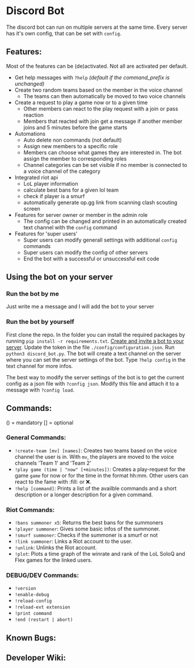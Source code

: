 # Discord Bot

The discord bot can run on multiple servers at the same time. Every server has it's own config, that can be set with ``config``.

## Features:
Most of the features can be (de)activated. Not all are activated per default.
- Get help messages with ``?help`` _(default if the command_prefix is unchanged)_
- Create two random teams based on the member in the voice channel
  - The teams can then automatically be moved to two voice channels
- Create a request to play a game now or to a given time
  - Other members can react to the play request with a join or pass reaction
  - Members that reacted with join get a message if another member joins and 5 minutes before the game starts
- Automations
  - Auto delete non commands (not default)
  - Assign new members to a specific role
  - Members can choose what games they are interested in. The bot assign the member to corresponding roles
  - Channel categories can be set visible if no member is connected to a voice channel of the category
- Integrated riot api
  - LoL player information
  - calculate best bans for a given lol team
  - check if player is a smurf
  - automatically generate op.gg link from scanning clash scouting screen
- Features for server owner or member in the admin role
  - The config can be changed and printed in an automatically created text channel with the ``config`` command
- Features for 'super users'
  - Super users can modify generall settings with additional ``config`` commands
  - Super users can modify the config of other servers
  - End the bot with a successful or unsuccessful exit code

## Using the bot on your server
### Run the bot by me
Just write me a message and I will add the bot to your server
### Run the bot by yourself
First clone the repo. In the folder you can install the required packages by running ``pip install -r requirements.txt``. [Create and invite a bot to your server](https://discordpy.readthedocs.io/en/latest/discord.html#discord-intro).
Update the token in the file ``./config/configuration.json``. Run ``python3 discord_bot.py``. The bot will create a text channel on the server where you can set the server settings of the bot. Type ``?help config`` in the text channel for more infos.

The best way to modify the server settings of the bot is to get the current config as a json file with ``?config json``. Modify this file and attach it to a message with ``?config load``.

## Commands:
() = mandatory
[] = optional

### General Commands:
- `!create-team [mv] [names]`: Creates two teams based on the voice channel the user is in. With `mv`, the players are moved to the voice channels 'Team 1' and 'Team 2'
- `!play game (time | "now" [+minutes])`: Creates a play-request for the game `game` for now or for the time in the format hh:mm. Other users can react to the fame with :fill: or :x:.
- `!help [command]`: Prints a list of the availble commands and a short description or a longer description for a given command.

### Riot Commands:
- `!bans summoner x5`: Returns the best bans for the summoners
- `!player summoner`: Gives some basic infos of the summoner.
- `!smurf summoner`: Checks if the summoner is a smurf or not
- `!link summoner`: Links a Riot account to the user.
- `!unlink`: Unlinks the Riot account.
- `!plot`: Plots a time graph of the winrate and rank of the LoL SoloQ and Flex games for the linked users.

### DEBUG/DEV Commands:
- `!version`
- `!enable-debug`
- `!reload-config`
- `!reload-ext extension`
- `!print command`
- `!end (restart | abort)`

## Known Bugs:

## Developer Wiki:
